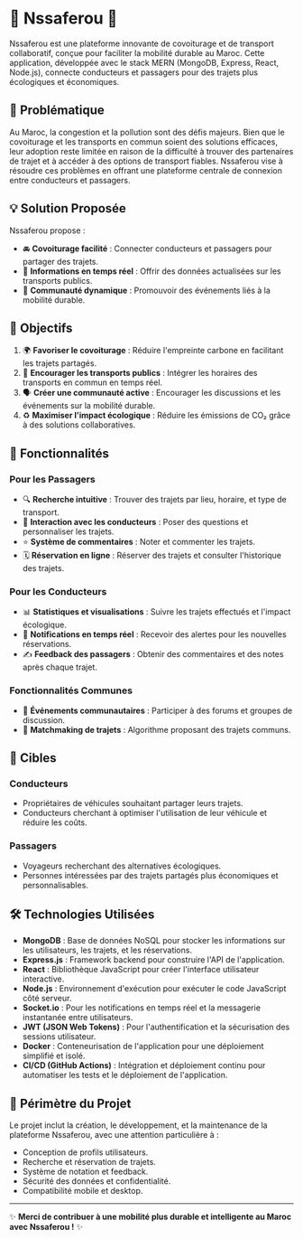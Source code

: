 # 🚗 Nssaferou 🚗

Nssaferou est une plateforme innovante de covoiturage et de transport collaboratif, conçue pour faciliter la mobilité durable au Maroc. Cette application, développée avec le stack MERN (MongoDB, Express, React, Node.js), connecte conducteurs et passagers pour des trajets plus écologiques et économiques.

## 🌟 Problématique
Au Maroc, la congestion et la pollution sont des défis majeurs. Bien que le covoiturage et les transports en commun soient des solutions efficaces, leur adoption reste limitée en raison de la difficulté à trouver des partenaires de trajet et à accéder à des options de transport fiables. Nssaferou vise à résoudre ces problèmes en offrant une plateforme centrale de connexion entre conducteurs et passagers.

## 💡 Solution Proposée
Nssaferou propose :
- 🚘 **Covoiturage facilité** : Connecter conducteurs et passagers pour partager des trajets.
- 🚌 **Informations en temps réel** : Offrir des données actualisées sur les transports publics.
- 🌱 **Communauté dynamique** : Promouvoir des événements liés à la mobilité durable.

## 🎯 Objectifs
1. 🌍 **Favoriser le covoiturage** : Réduire l'empreinte carbone en facilitant les trajets partagés.
2. 📅 **Encourager les transports publics** : Intégrer les horaires des transports en commun en temps réel.
3. 🗣️ **Créer une communauté active** : Encourager les discussions et les événements sur la mobilité durable.
4. ♻️ **Maximiser l'impact écologique** : Réduire les émissions de CO₂ grâce à des solutions collaboratives.

## 🚀 Fonctionnalités

### Pour les Passagers
- 🔍 **Recherche intuitive** : Trouver des trajets par lieu, horaire, et type de transport.
- 💬 **Interaction avec les conducteurs** : Poser des questions et personnaliser les trajets.
- ⭐ **Système de commentaires** : Noter et commenter les trajets.
- 🗓️ **Réservation en ligne** : Réserver des trajets et consulter l'historique des trajets.

### Pour les Conducteurs
- 📊 **Statistiques et visualisations** : Suivre les trajets effectués et l'impact écologique.
- 🔔 **Notifications en temps réel** : Recevoir des alertes pour les nouvelles réservations.
- ✍️ **Feedback des passagers** : Obtenir des commentaires et des notes après chaque trajet.

### Fonctionnalités Communes
- 🎉 **Événements communautaires** : Participer à des forums et groupes de discussion.
- 👫 **Matchmaking de trajets** : Algorithme proposant des trajets communs.

## 👥 Cibles

### Conducteurs
- Propriétaires de véhicules souhaitant partager leurs trajets.
- Conducteurs cherchant à optimiser l'utilisation de leur véhicule et réduire les coûts.

### Passagers
- Voyageurs recherchant des alternatives écologiques.
- Personnes intéressées par des trajets partagés plus économiques et personnalisables.

## 🛠️ Technologies Utilisées
- **MongoDB** : Base de données NoSQL pour stocker les informations sur les utilisateurs, les trajets, et les réservations.
- **Express.js** : Framework backend pour construire l'API de l'application.
- **React** : Bibliothèque JavaScript pour créer l'interface utilisateur interactive.
- **Node.js** : Environnement d'exécution pour exécuter le code JavaScript côté serveur.
- **Socket.io** : Pour les notifications en temps réel et la messagerie instantanée entre utilisateurs.
- **JWT (JSON Web Tokens)** : Pour l'authentification et la sécurisation des sessions utilisateur.
- **Docker** : Conteneurisation de l'application pour une déploiement simplifié et isolé.
- **CI/CD (GitHub Actions)** : Intégration et déploiement continu pour automatiser les tests et le déploiement de l'application.

## 📌 Périmètre du Projet
Le projet inclut la création, le développement, et la maintenance de la plateforme Nssaferou, avec une attention particulière à :
- Conception de profils utilisateurs.
- Recherche et réservation de trajets.
- Système de notation et feedback.
- Sécurité des données et confidentialité.
- Compatibilité mobile et desktop.

---

✨ **Merci de contribuer à une mobilité plus durable et intelligente au Maroc avec Nssaferou !** ✨
